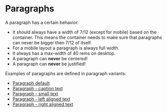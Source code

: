 # Paragraphs

A paragraph has a certain behavior.

* It should always have a width of 7/12 (except for mobile) based on the
  container.
  This means the container needs to make sure that paragraphs can never be
  bigger then 7/12 of itself.
* For a mobile layout a paragraph is always full width.
* It always has a max-width of 40 rems on desktop.
* A paragraph can **never** be centered!
* A paragraph can **never** be justified!

Examples of paragraphs are defined in paragraph variants:

* <a href="{{path './paragraph--default.html'}}">Paragraph default</a>
* <a href="{{path './paragraph--caption-text.html'}}">Paragraph - caption text</a>
* <a href="{{path './paragraph--small-text.html'}}">Paragraph - small text</a>
* <a href="{{path './paragraph--left-text.html'}}">Paragraph - left aligned text</a>
* <a href="{{path './paragraph--right-text.html'}}">Paragraph - right aligned text</a>
